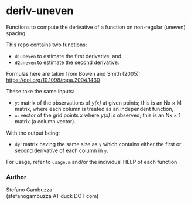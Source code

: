 # deriv-uneven
Functions to compute the derivative of a function on non-regular (uneven) spacing.

This repo contains two functions: 
 * `d1uneven` to estimate the first derivative, and 
 * `d2uneven` to estimate the second derivative.

Formulas here are taken from Bowen and Smith (2005): https://doi.org/10.1098/rspa.2004.1430

These take the same inputs:
 * `y`: matrix of the observations of *y(x)* at given points; this is an Nx × M matrix, where each column is treated as an independent function,
 * `x`: vector of the grid points *x* where *y(x)* is observed; this is an Nx × 1 matrix (a column vector).
 
With the output being:
 * `dy`: matrix having the same size as `y` which contains either the first or second derivative of each column in `y`.

For usage, refer to `usage.m` and/or the individual HELP of each function.


### Author
Stefano Gambuzza \
(stefanogambuzza AT duck DOT com)



